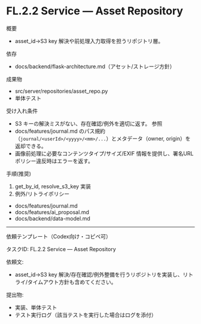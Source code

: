 # FL.2.2 Service — Asset Repository

概要
- asset_id→S3 key 解決や前処理入力取得を担うリポジトリ層。

依存
- docs/backend/flask-architecture.md（アセット/ストレージ方針）

成果物
- src/server/repositories/asset_repo.py
- 単体テスト

受け入れ条件
- S3 キーの解決ミスがない、存在確認/例外を適切に返す。
参照
- docs/features/journal.md のパス規約（`journal/<userId>/<yyyy>/<mm>/...`）とメタデータ（owner, origin）を返却できる。
- 画像前処理に必要なコンテンツタイプ/サイズ/EXIF 情報を提供し、署名URLポリシー違反時はエラーを返す。

手順(推奨)
1) get_by_id, resolve_s3_key 実装
2) 例外/リトライポリシー

- docs/features/journal.md
- docs/features/ai_proposal.md
- docs/backend/data-model.md

---
依頼テンプレート（Codex向け・コピペ可）

タスクID: FL.2.2 Service — Asset Repository

依頼文:
- asset_id→S3 key 解決/存在確認/例外整備を行うリポジトリを実装し、リトライ/タイムアウト方針も含めてください。

提出物:
- 実装、単体テスト
- テスト実行ログ（該当テストを実行した場合はログを添付）
